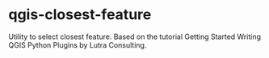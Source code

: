 qgis-closest-feature
====================

Utility to select closest feature. Based on the tutorial Getting Started Writing QGIS Python Plugins by Lutra Consulting.
